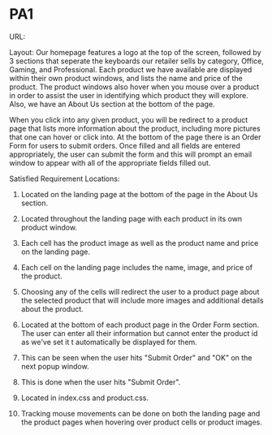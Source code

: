 # PA1

URL:

Layout: Our homepage features a logo at the top of the screen, followed by 3 sections that seperate the keyboards our retailer sells by category, Office, Gaming, and Professional. Each product we have available are displayed within their own product windows, and lists the name and price of the product. The product windows also hover when you mouse over a product in order to assist the user in identifying which product they will explore. Also, we have an About Us section at the bottom of the page.

When you click into any given product, you will be redirect to a product page that lists more information about the product, including more pictures that one can hover or click into. At the bottom of the page there is an Order Form for users to submit orders. Once filled and all fields are entered appropriately, the user can submit the form and this will prompt an email window to appear with all of the appropriate fields filled out.

Satisfied Requirement Locations:

1. Located on the landing page at the bottom of the page in the About Us section.

2. Located throughout the landing page with each product in its own product window.

3. Each cell has the product image as well as the product name and price on the landing page.

4. Each cell on the landing page includes the name, image, and price of the product.

5. Choosing any of the cells will redirect the user to a product page about the selected product that will include more images and additional details about the product.

6. Located at the bottom of each product page in the Order Form section. The user can enter all their information but cannot enter the product id as we've set it t automatically be displayed for them.

7. This can be seen when the user hits "Submit Order" and "OK" on the next popup window.

8. This is done when the user hits "Submit Order".

9. Located in index.css and product.css.

10. Tracking mouse movements can be done on both the landing page and the product pages when hovering over product cells or product images.
